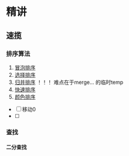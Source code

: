 # 精讲

## 速揽

### 排序算法

1. [冒泡排序](./src/ideology/Sort/冒泡排序/README.md)
2. [选择排序](./src/ideology/Sort/选择排序/README.md)
3. [归并排序](./src/ideology/Sort/归并排序/README.md) ！！！ 难点在于merge...  的临时temp
4. [快速排序](./src/ideology/Sort/快速排序/README.md)
5. [颜色排序](./src/ideology/Sort/颜色排序/README.md)


- [ ] 移动0
- [ ] 

### 查找

#### 二分查找